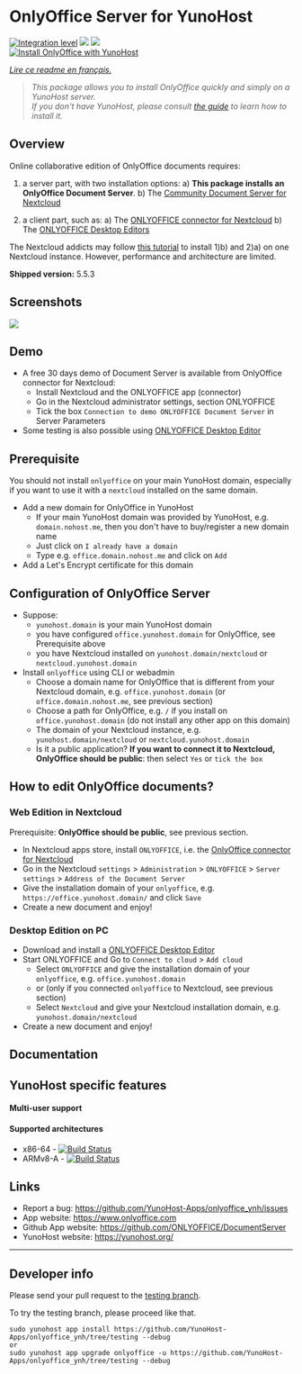 # OnlyOffice Server for YunoHost

[![Integration level](https://dash.yunohost.org/integration/onlyoffice.svg)](https://dash.yunohost.org/appci/app/onlyoffice) ![](https://ci-apps.yunohost.org/ci/badges/onlyoffice.status.svg) ![](https://ci-apps.yunohost.org/ci/badges/onlyoffice.maintain.svg)  
[![Install OnlyOffice with YunoHost](https://install-app.yunohost.org/install-with-yunohost.png)](https://install-app.yunohost.org/?app=onlyoffice)

*[Lire ce readme en français.](./README_fr.md)*

> *This package allows you to install OnlyOffice quickly and simply on a YunoHost server.  
If you don't have YunoHost, please consult [the guide](https://yunohost.org/#/install) to learn how to install it.*

## Overview
Online collaborative edition of OnlyOffice documents requires: 
1) a server part, with two installation options:
   a) **This package installs an OnlyOffice Document Server**. 
   b) The [Community Document Server for Nextcloud](https://apps.nextcloud.com/apps/documentserver_community) 

2) a client part, such as: 
   a) The [ONLYOFFICE connector for Nextcloud](https://apps.nextcloud.com/apps/onlyoffice) 
   b) The [ONLYOFFICE Desktop Editors](https://www.onlyoffice.com/fr/download-desktop.aspx)

The Nextcloud addicts may follow [this tutorial](https://github.com/YunoHost-Apps/nextcloud_ynh#configure-onlyoffice-integration) to install 1)b) and 2)a) on one Nextcloud instance. However, performance and architecture are limited.

**Shipped version:** 5.5.3

## Screenshots

![](https://static-www.onlyoffice.com/v9.5.0/images/mainpage/may2018/editors/document-short.jpg)

## Demo

* A free 30 days demo of Document Server is available from OnlyOffice connector for Nextcloud:
  * Install Nextcloud and the ONLYOFFICE app (connector)
  * Go in the Nextcloud administrator settings, section ONLYOFFICE
  * Tick the box `Connection to demo ONLYOFFICE Document Server` in Server Parameters
* Some testing is also possible using [ONLYOFFICE Desktop Editor](https://www.onlyoffice.com/fr/download-desktop.aspx)

## Prerequisite

You should not install `onlyoffice` on your main YunoHost domain, especially if you want to use it with a `nextcloud` installed on the same domain.
* Add a new domain for OnlyOffice in YunoHost 
  * If your main YunoHost domain was provided by YunoHost, e.g. `domain.nohost.me`, then you don't have to buy/register a new domain name
  * Just click on `I already have a domain`
  * Type e.g. `office.domain.nohost.me` and click on `Add`
* Add a Let's Encrypt certificate for this domain

## Configuration of OnlyOffice Server

* Suppose:
  * `yunohost.domain` is your main YunoHost domain
  * you have configured `office.yunohost.domain` for OnlyOffice, see Prerequisite above
  * you have Nextcloud installed on `yunohost.domain/nextcloud` or `nextcloud.yunohost.domain`
* Install `onlyoffice` using CLI or webadmin
  * Choose a domain name for OnlyOffice that is different from your Nextcloud domain, e.g. `office.yunohost.domain` (or `office.domain.nohost.me`, see previous section)
  * Choose a path for OnlyOffice, e.g. `/` if you install on `office.yunohost.domain` (do not install any other app on this domain)
  * The domain of your Nextcloud instance, e.g. `yunohost.domain/nextcloud` or `nextcloud.yunohost.domain`
  * Is it a public application? **If you want to connect it to Nextcloud, OnlyOffice should be public**: then select `Yes` or `tick the box`

## How to edit OnlyOffice documents?

### Web Edition in Nextcloud

Prerequisite: **OnlyOffice should be public**, see previous section.
* In Nextcloud apps store, install `ONLYOFFICE`, i.e. the [OnlyOffice connector for Nextcloud](https://apps.nextcloud.com/apps/onlyoffice)
* Go in the Nextcloud `settings` > `Administration` > `ONLYOFFICE` > `Server settings` > `Address of the Document Server`
* Give the installation domain of your `onlyoffice`, e.g. `https://office.yunohost.domain/` and click `Save`
* Create a new document and enjoy!

### Desktop Edition on PC

* Download and install a [ONLYOFFICE Desktop Editor](https://www.onlyoffice.com/fr/download-desktop.aspx)
* Start ONLYOFFICE and Go to `Connect to cloud` > `Add cloud`
  * Select `ONLYOFFICE` and give the installation domain of your `onlyoffice`, e.g. `office.yunohost.domain`
  * or (only if you connected `onlyoffice` to Nextcloud, see previous section)
  * Select `Nextcloud` and give your Nextcloud installation domain, e.g. `yunohost.domain/nextcloud`
* Create a new document and enjoy!

## Documentation

## YunoHost specific features

#### Multi-user support

#### Supported architectures

* x86-64 - [![Build Status](https://ci-apps.yunohost.org/ci/logs/onlyoffice%20%28Apps%29.svg)](https://ci-apps.yunohost.org/ci/apps/onlyoffice/)
* ARMv8-A - [![Build Status](https://ci-apps-arm.yunohost.org/ci/logs/onlyoffice%20%28Apps%29.svg)](https://ci-apps-arm.yunohost.org/ci/apps/onlyoffice/)

## Links

 * Report a bug: https://github.com/YunoHost-Apps/onlyoffice_ynh/issues
 * App website: https://www.onlyoffice.com
 * Github App website: https://github.com/ONLYOFFICE/DocumentServer
 * YunoHost website: https://yunohost.org/

---

## Developer info

Please send your pull request to the [testing branch](https://github.com/YunoHost-Apps/onlyoffice_ynh/tree/testing).

To try the testing branch, please proceed like that.
```
sudo yunohost app install https://github.com/YunoHost-Apps/onlyoffice_ynh/tree/testing --debug
or
sudo yunohost app upgrade onlyoffice -u https://github.com/YunoHost-Apps/onlyoffice_ynh/tree/testing --debug
```
